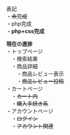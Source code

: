 表記<br>
・~~未完成~~<br>
・php完成<br>
・**php+css完成**<br>

**現在の進捗**<br>
・トップページ<br>
　・検索結果<br>
　・商品詳細<br>
　　・商品レビュー表示<br>
　　・~~商品レビュー投稿~~<br>
・カートページ<br>
　・~~カート内~~<br>
　・~~購入手続き系~~<br>
・アカウントページ<br>
　・~~ログイン~~<br>
　・~~アカウント関連~~<br>
